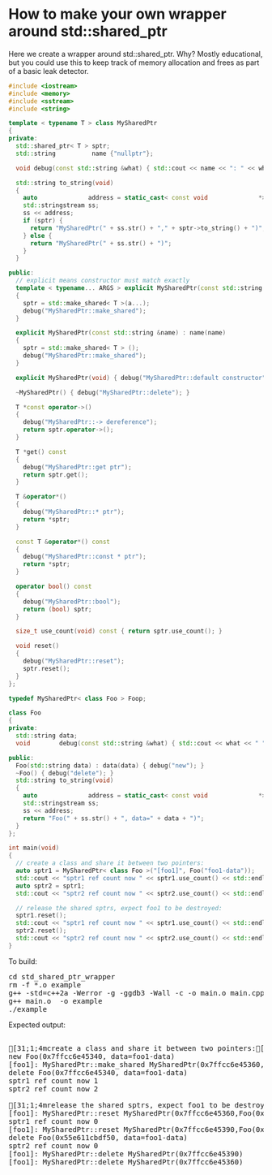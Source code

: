 How to make your own wrapper around std::shared_ptr
===================================================

Here we create a wrapper around std::shared_ptr. Why? Mostly educational,
but you could use this to keep track of memory allocation and frees as part
of a basic leak detector.

```C++
#include <iostream>
#include <memory>
#include <sstream>
#include <string>

template < typename T > class MySharedPtr
{
private:
  std::shared_ptr< T > sptr;
  std::string          name {"nullptr"};

  void debug(const std::string &what) { std::cout << name << ": " << what << " " << to_string() << std::endl; }

  std::string to_string(void)
  {
    auto              address = static_cast< const void              *>(this);
    std::stringstream ss;
    ss << address;
    if (sptr) {
      return "MySharedPtr(" + ss.str() + "," + sptr->to_string() + ")";
    } else {
      return "MySharedPtr(" + ss.str() + ")";
    }
  }

public:
  // explicit means constructor must match exactly
  template < typename... ARGS > explicit MySharedPtr(const std::string &name, ARGS... a) : name(name)
  {
    sptr = std::make_shared< T >(a...);
    debug("MySharedPtr::make_shared");
  }

  explicit MySharedPtr(const std::string &name) : name(name)
  {
    sptr = std::make_shared< T > ();
    debug("MySharedPtr::make_shared");
  }

  explicit MySharedPtr(void) { debug("MySharedPtr::default constructor"); }

  ~MySharedPtr() { debug("MySharedPtr::delete"); }

  T *const operator->()
  {
    debug("MySharedPtr::-> dereference");
    return sptr.operator->();
  }

  T *get() const
  {
    debug("MySharedPtr::get ptr");
    return sptr.get();
  }

  T &operator*()
  {
    debug("MySharedPtr::* ptr");
    return *sptr;
  }

  const T &operator*() const
  {
    debug("MySharedPtr::const * ptr");
    return *sptr;
  }

  operator bool() const
  {
    debug("MySharedPtr::bool");
    return (bool) sptr;
  }

  size_t use_count(void) const { return sptr.use_count(); }

  void reset()
  {
    debug("MySharedPtr::reset");
    sptr.reset();
  }
};

typedef MySharedPtr< class Foo > Foop;

class Foo
{
private:
  std::string data;
  void        debug(const std::string &what) { std::cout << what << " " << to_string() << std::endl; }

public:
  Foo(std::string data) : data(data) { debug("new"); }
  ~Foo() { debug("delete"); }
  std::string to_string(void)
  {
    auto              address = static_cast< const void              *>(this);
    std::stringstream ss;
    ss << address;
    return "Foo(" + ss.str() + ", data=" + data + ")";
  }
};

int main(void)
{
  // create a class and share it between two pointers:
  auto sptr1 = MySharedPtr< class Foo >("[foo1]", Foo("foo1-data"));
  std::cout << "sptr1 ref count now " << sptr1.use_count() << std::endl;
  auto sptr2 = sptr1;
  std::cout << "sptr2 ref count now " << sptr2.use_count() << std::endl;

  // release the shared sptrs, expect foo1 to be destroyed:
  sptr1.reset();
  std::cout << "sptr1 ref count now " << sptr1.use_count() << std::endl;
  sptr2.reset();
  std::cout << "sptr2 ref count now " << sptr2.use_count() << std::endl;
}
```
To build:
<pre>
cd std_shared_ptr_wrapper
rm -f *.o example
g++ -std=c++2a -Werror -g -ggdb3 -Wall -c -o main.o main.cpp
g++ main.o  -o example
./example
</pre>
Expected output:
<pre>

[31;1;4mcreate a class and share it between two pointers:[0m
new Foo(0x7ffcc6e45340, data=foo1-data)
[foo1]: MySharedPtr::make_shared MySharedPtr(0x7ffcc6e45360,Foo(0x55e611cbdf50, data=foo1-data))
delete Foo(0x7ffcc6e45340, data=foo1-data)
sptr1 ref count now 1
sptr2 ref count now 2

[31;1;4mrelease the shared sptrs, expect foo1 to be destroyed:[0m
[foo1]: MySharedPtr::reset MySharedPtr(0x7ffcc6e45360,Foo(0x55e611cbdf50, data=foo1-data))
sptr1 ref count now 0
[foo1]: MySharedPtr::reset MySharedPtr(0x7ffcc6e45390,Foo(0x55e611cbdf50, data=foo1-data))
delete Foo(0x55e611cbdf50, data=foo1-data)
sptr2 ref count now 0
[foo1]: MySharedPtr::delete MySharedPtr(0x7ffcc6e45390)
[foo1]: MySharedPtr::delete MySharedPtr(0x7ffcc6e45360)
</pre>
